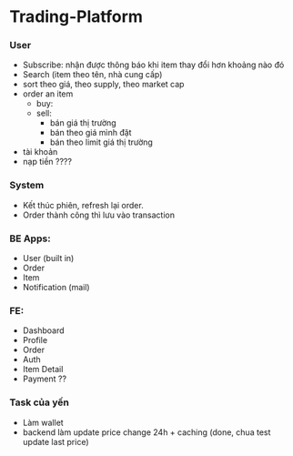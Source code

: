 # Trading-Platform


### User
* Subscribe: nhận được thông báo khi item thay đổi hơn khoảng nào đó
* Search (item theo tên, nhà cung cấp) 
* sort theo giá, theo supply, theo market cap
* order an item
    * buy: 
    *	sell:
        *   bán giá thị trường
        *   bán theo giá mình đặt
        *   bán theo limit giá thị trường
* tài khoản
* nạp tiền ????


### System  
* Kết thúc phiên, refresh lại order. 
* Order thành công thì lưu vào transaction

### BE Apps:
* User (built in)
* Order
* Item
* Notification (mail)

### FE:
* Dashboard
* Profile
* Order
* Auth
* Item Detail
* Payment ??


### Task của yến
* Làm wallet 
* backend làm update price change 24h + caching (done, chua test update last price)
